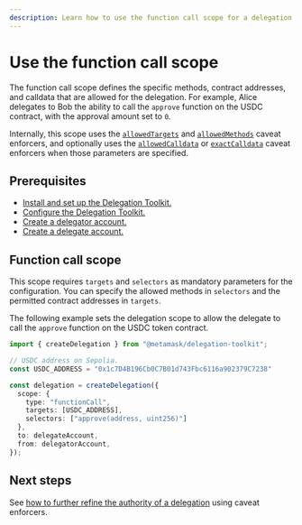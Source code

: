 ```yaml
---
description: Learn how to use the function call scope for a delegation.
---
```


# Use the function call scope
 
The function call scope defines the specific methods, contract addresses, and calldata that are allowed for the delegation.
For example, Alice delegates to Bob the ability to call the `approve` function on the USDC contract, with the approval amount set to `0`.

Internally, this scope uses the [`allowedTargets`](../../../reference/caveats.md#allowedtargets) and [`allowedMethods`](../../../reference/caveats.md#allowedmethods) caveat enforcers, and 
optionally uses the [`allowedCalldata`](../../../reference/caveats.md#allowedcalldata) or [`exactCalldata`](../../../reference/caveats.md#exactcalldata) caveat enforcers when those parameters are specified.

## Prerequisites

- [Install and set up the Delegation Toolkit.](../../../get-started/install.md)
- [Configure the Delegation Toolkit.](../../configure.md)
- [Create a delegator account.](../execute-on-smart-accounts-behalf.md#3-create-a-delegator-account)
- [Create a delegate account.](../execute-on-smart-accounts-behalf.md#4-create-a-delegate-account)

## Function call scope

This scope requires `targets` and `selectors` as mandatory parameters for the configuration.
You can specify the allowed methods in `selectors` and the permitted contract addresses in `targets`. 

The following example sets the delegation scope to allow the delegate to call the `approve` function on the USDC token contract.

```typescript
import { createDelegation } from "@metamask/delegation-toolkit";

// USDC address on Sepolia.
const USDC_ADDRESS = "0x1c7D4B196Cb0C7B01d743Fbc6116a902379C7238"

const delegation = createDelegation({
  scope: {
    type: "functionCall",
    targets: [USDC_ADDRESS],
    selectors: ["approve(address, uint256)"]
  },
  to: delegateAccount,
  from: delegatorAccount,
});
```

## Next steps

See [how to further refine the authority of a delegation](refine-scope.md) using caveat enforcers.
